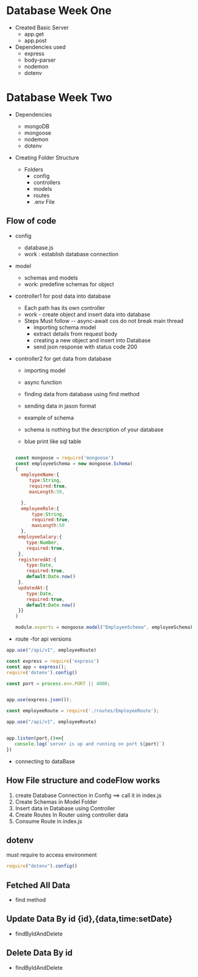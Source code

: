 # Database Week One
- Created Basic Server
  - app.get
  - app.post
- Dependencies used 
  - express
  - body-parser
  - nodemon
  - dotenv

# Database Week Two
- Dependencies 
  - mongoDB
  - mongoose
  - nodemon
  - dotenv

- Creating Folder Structure
  - Folders 
    - config
    - controllers
    - models
    - routes
    - .env File

## Flow of code

- config
  - database.js
  - work : establish database connection
- model
  - schemas and models
  - work: predefine schemas for object

- controller1 for post data into database
  - Each path has its own controller
  - work - create object and insert data into database
  - Steps Must follow -- async-await cos do not break main thread
    - importing schema model 
    - extract details from request body
    - creating a new object and insert into Database
    - send json response with status code 200

- controller2 for get data from database
   - importing model
   - async function
   - finding data from database using find method
   - sending data in jason format



   - example of schema
    - schema is nothing but the description of your database 
    - blue print like sql table
    
    ```javascript
    
  const mongoose = require('mongoose')
  const employeeSchema = new mongoose.Schema(
    {
      employeeName:{
         type:String,
         required:true,
         maxLength:50,

      },
      employeeRole:{
          type:String,
          required:true,
          maxLength:50
      },
     employeeSalary:{
        type:Number,
        required:true,
     },
     registeredAt:{
        type:Date,
        required:true,
        default:Date.now()
     },
     updatedAt:{
        type:Date,
        required:true,
        default:Date.now()
     }}
    )

   module.exports = mongoose.model("EmployeeSchema", employeeSchema)

    ```

 - route
 -for api versions
 ```javascript
app.use("/api/v1", employeeRoute)

 ```
 ```javascript
const express = require('express')
const app = express();
require('dotenv').config()

const port = process.env.PORT || 4000;


app.use(express.json());

const employeeRoute = require('./routes/EmployeeRoute');

app.use("/api/v1", employeeRoute)


app.listen(port,()=>{
    console.log(`server is up and running on port ${port}`)
})

 ```

 - connecting to dataBase

 ## How File structure and codeFlow works

  1. create Database Connection in Config ==> call it in index.js
  2. Create Schemas in Model Folder
  3. Insert data in Database using Controller
  4. Create Routes In Router using controller data
  5. Consume Route in index.js




## dotenv 
  must require to access environment

   ```javascript
   require("dotenv").config()
   ```  

## Fetched All Data
   - find method

## Update Data By id  {id},{data,time:setDate}
   - findByIdAndDelete

## Delete Data By id
  - findByIdAndDelete

 